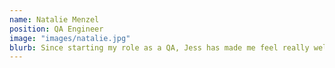 ```yaml
---
name: Natalie Menzel
position: QA Engineer
image: "images/natalie.jpg"
blurb: Since starting my role as a QA, Jess has made me feel really welcome within the team and provided me with so much support. It’s a real pleasure to work alongside an individual who is not only passionate about tech but also the well-being of the team. Jess has made a massive difference to the team by going above and beyond her current role responsibilitie
---
```

